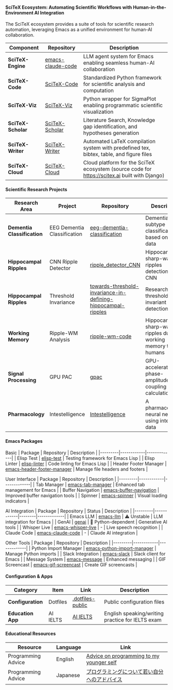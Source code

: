 #### SciTeX Ecosystem: Automating Scientific Workflows with Human-in-the-Environment AI Integration
The SciTeX ecosystem provides a suite of tools for scientific research automation, leveraging Emacs as a unified environment for human-AI collaboration.

| Component | Repository | Description |
|-----------|------------|-------------|
| **SciTeX-Engine** | [emacs-claude-code](https://github.com/ywatanabe1989/emacs-claude-code) | LLM agent system for Emacs enabling seamless human-AI collaboration |
| **SciTeX-Code** | [SciTeX-Code](https://github.com/ywatanabe1989/SciTeX-Code) | Standardized Python framework for scientific analysis and computation |
| **SciTeX-Viz** | [SciTeX-Viz](https://github.com/ywatanabe1989/SciTeX-Viz) | Python wrapper for SigmaPlot enabling programmatic scientific visualization |
| **SciTeX-Scholar** | [SciTeX-Scholar](https://github.com/ywatanabe1989/SciTeX-Scholar) | Literature Search, Knowledge gap identification, and hypotheses generation |
| **SciTeX-Writer** | [SciTeX-Writer](https://github.com/ywatanabe1989/SciTeX-Writer) | Automated LaTeX compilation system with predefined tex, bibtex, table, and figure files |
| **SciTeX-Cloud** | [SciTeX-Cloud](https://github.com/ywatanabe1989/SciTeX-Cloud) | Cloud platform for the SciTeX ecosystem (source code for https://scitex.ai built with Django) |


#### Scientific Research Projects
| Research Area | Project | Repository | Description |
|---------------|---------|------------|-------------|
| **Dementia Classification** | EEG Dementia Classification | [eeg-dementia-classification](https://github.com/yanagisawa-lab/eeg-dementia-classification) | Dementia subtype classification based on EEG data |
| **Hippocampal Ripples** | CNN Ripple Detector | [ripple_detector_CNN](https://github.com/ywatanabe1989/ripple_detector_CNN) | Hippocampal sharp-wave ripples detection using CNN |
| **Hippocampal Ripples** | Threshold Invariance | [towards-threshold-invariance-in-defining-hippocampal-ripples](https://github.com/ywatanabe1989/towards-threshold-invariance-in-defining-hippocampal-ripples) | Research on threshold-invariant ripple detection |
| **Working Memory** | Ripple-WM Analysis | [ripple-wm-code](https://github.com/ywatanabe1989/ripple-wm-code) | Hippocampal sharp-wave ripples during working memory tasks in humans |
| **Signal Processing** | GPU PAC | [gpac](https://github.com/ywatanabe1989/gpac) | GPU-accelerated phase-amplitude coupling calculation |
| **Pharmacology** | Intestelligence | [Intestelligence](https://github.com/ywatanabe1989/intestelligence) | A pharmacological neural network using intestine data |


#### Emacs Packages
Basic
| Package | Repository | Description |
|---------|------------|-------------|
| Elisp Test | [elisp-test](https://github.com/ywatanabe1989/elisp-test) | Testing framework for Emacs Lisp |
| Elisp Linter | [elisp-linter](https://github.com/ywatanabe1989/elisp-linter) | Code linting for Emacs Lisp |
| Header Footer Manager | [emacs-header-footer-manager](https://github.com/ywatanabe1989/emacs-header-footer-manager) | Manage file headers and footers |

User Interface
| Package | Repository | Description |
|---------|------------|-------------|
| Tab Manager | [emacs-tab-manager](https://github.com/ywatanabe1989/emacs-tab-manager) | Enhanced tab management for Emacs |
| Buffer Navigation | [emacs-buffer-navigation](https://github.com/ywatanabe1989/emacs-buffer-navigation) | Improved buffer navigation tools |
| Spinner | [emacs-spinner](https://github.com/ywatanabe1989/emacs-spinner) | Visual loading indicators |

AI Integration
| Package | Repository | Status | Description |
|---------|------------|--------|-------------|
| Emacs LLM | [emacs-llm](https://github.com/ywatanabe1989/emacs-llm) | ⚠️ Unstable | LLM integration for Emacs |
| GenAI | [genai](https://github.com/ywatanabe1989/genai) | 🐍 Python-dependent | Generative AI tools |
| Whisper Live | [emacs-whisper-live](https://github.com/ywatanabe1989/emacs-whisper-live) | - | Live speech recognition |
| Claude Code | [emacs-claude-code](https://github.com/ywatanabe1989/emacs-claude-code) | - | Claude AI integration |

Other Tools
| Package | Repository | Description |
|---------|------------|-------------|
| Python Import Manager | [emacs-python-import-manager](https://github.com/ywatanabe1989/emacs-python-import-manager) | Manage Python imports |
| Slack Integration | [emacs-slack](https://github.com/ywatanabe1989/emacs-slack) | Slack client for Emacs |
| Message System | [emacs-message](https://github.com/ywatanabe1989/emacs-message) | Enhanced messaging |
| GIF Screencast | [emacs-gif-screencast](https://github.com/ywatanabe1989/emacs-gif-screencast) | Create GIF screencasts |

#### Configuration & Apps
| Category | Item | Link | Description |
|----------|------|------|-------------|
| **Configuration** | Dotfiles | [.dotfiles-public](https://github.com/ywatanabe1989/.dotfiles-public) | Public configuration files |
| **Education App** | AI IELTS | [AI IELTS](https://ai-ielts.app/) | English speaking/writing practice for IELTS exam |

#### Educational Resources
| Resource | Language | Link |
|----------|----------|------|
| Programming Advice | English | [Advice on programming to my younger self](./docs/advice-for-my-younger-myself-en.md) |
| Programming Advice | Japanese | [プログラミングについて若い自分へのアドバイス](./docs/advice-for-my-younger-myself-ja.md) |
